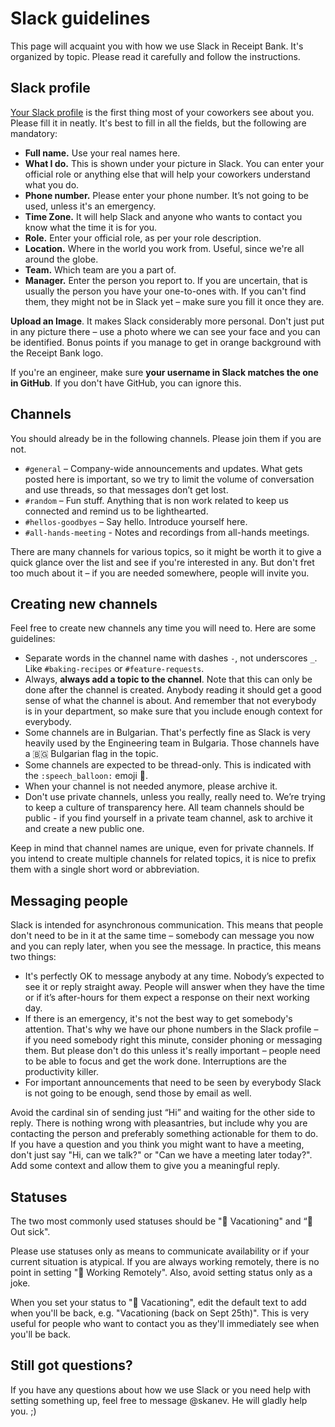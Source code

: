 # Slack guidelines

This page will acquaint you with how we use Slack in Receipt Bank. It's organized by topic. Please read it carefully and follow the instructions.

## Slack profile

[Your Slack profile](https://receipt-bank.slack.com/account/profile) is the first thing most of your coworkers see about you. Please fill it in neatly. It's best to fill in all the fields, but the following are mandatory:

* **Full name.** Use your real names here.
* **What I do.** This is shown under your picture in Slack. You can enter your official role or anything else that will help your coworkers understand what you do.
* **Phone number.** Please enter your phone number. It’s not going to be used, unless it's an emergency.
* **Time Zone.** It will help Slack and anyone who wants to contact you know what the time it is for you.
* **Role.** Enter your official role, as per your role description.
* **Location.** Where in the world you work from. Useful, since we're all around the globe.
* **Team.** Which team are you a part of.
* **Manager.** Enter the person you report to. If you are uncertain, that is usually the person you have your one-to-ones with. If you can't find them, they might not be in Slack yet – make sure you fill it once they are.

**Upload an Image**. It makes Slack considerably more personal. Don't just put in any picture there – use a photo where we can see your face and you can be identified. Bonus points if you manage to get in orange background with the Receipt Bank logo.

If you're an engineer, make sure **your username in Slack matches the one in GitHub**. If you don't have GitHub, you can ignore this.

## Channels

You should already be in the following channels. Please join them if you are not.

* `#general` – Company-wide announcements and updates. What gets posted here is important, so we try to limit the volume of conversation and use threads, so that messages don’t get lost.
* `#random` – Fun stuff. Anything that is non work related to keep us connected and remind us to be lighthearted.
* `#hellos-goodbyes` – Say hello. Introduce yourself here.
* `#all-hands-meeting` - Notes and recordings from all-hands meetings.

There are many channels for various topics, so it might be worth it to give a quick glance over the list and see if you're interested in any. But don't fret too much about it – if you are needed somewhere, people will invite you.

## Creating new channels

Feel free to create new channels any time you will need to. Here are some guidelines:

* Separate words in the channel name with dashes `-`, not underscores `_`. Like `#baking-recipes` or `#feature-requests`.
* Always, **always add a topic to the channel**. Note that this can only be done after the channel is created. Anybody reading it should get a good sense of what the channel is about. And remember that not everybody is in your department, so make sure that you include enough context for everybody.
* Some channels are in Bulgarian. That's perfectly fine as Slack is very heavily used by the Engineering team in Bulgaria. Those channels have a 🇧🇬 Bulgarian flag in the topic.
* Some channels are expected to be thread-only. This is indicated with the `:speech_balloon:` emoji 💬.
* When your channel is not needed anymore, please archive it.
* Don't use private channels, unless you really, really need to. We’re trying to keep a culture of transparency here. All team channels should be public - if you find yourself in a private team channel, ask to archive it and create a new public one.

Keep in mind that channel names are unique, even for private channels. If you intend to create multiple channels for related topics, it is nice to prefix them with a single short word or abbreviation.

## Messaging people

Slack is intended for asynchronous communication. This means that people don't need to be in it at the same time – somebody can message you now and you can reply later, when you see the message. In practice, this means two things:

* It's perfectly OK to message anybody at any time. Nobody’s expected to see it or reply straight away. People will answer when they have the time or if it’s after-hours for them expect a response on their next working day.
* If there is an emergency, it's not the best way to get somebody's attention. That's why we have our phone numbers in the Slack profile – if you need somebody right this minute, consider phoning or messaging them. But please don't do this unless it's really important – people need to be able to focus and get the work done. Interruptions are the productivity killer.
* For important announcements that need to be seen by everybody Slack is not going to be enough, send those by email as well.

Avoid the cardinal sin of sending just “Hi” and waiting for the other side to reply. There is nothing wrong with pleasantries, but include why you are contacting the person and preferably something actionable for them to do. If you have a question and you think you might want to have a meeting, don't just say "Hi, can we talk?" or "Can we have a meeting later today?". Add some context and allow them to give you a meaningful reply.

## Statuses

The two most commonly used statuses should be "🌴 Vacationing" and “🤒 Out sick". 

Please use statuses only as means to communicate availability or if your current situation is atypical. If you are always working remotely, there is no point in setting "🏡 Working Remotely". Also, avoid setting status only as a joke.

When you set your status to "🌴 Vacationing", edit the default text to add when you'll be back, e.g. "Vacationing (back on Sept 25th)". This is very useful for people who want to contact you as they'll immediately see when you'll be back.

## Still got questions?

If you have any questions about how we use Slack or you need help with setting something up, feel
free to message @skanev. He will gladly help you. ;)
